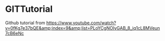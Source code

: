 # GITTutorial
Github tutorial from https://www.youtube.com/watch?v=0fKg7e37bQE&amp;index=9&amp;list=PLoYCgNOIyGAB_8_iq1cL8MVeun7cB6eNc

